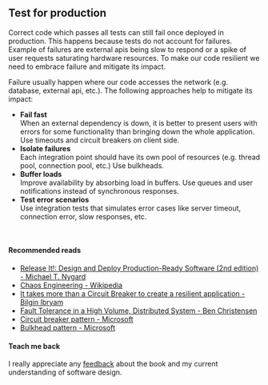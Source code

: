 ## Test for production
Correct code which passes all tests can still fail once deployed in production.
This happens because tests do not account for failures.   
Example of failures are external apis being slow to respond or a spike of user requests saturating hardware resources.
To make our code resilient we need to embrace failure and mitigate its impact.   

Failure usually happen where our code accesses the network (e.g. database, external api, etc.).
The following approaches help to mitigate its impact:

* **Fail fast**  
  When an external dependency is down, it is better to present users with errors for some functionality than bringing down the whole application.
  Use timeouts and circuit breakers on client side.
* **Isolate failures**  
  Each integration point should have its own pool of resources (e.g. thread pool, connection pool, etc.)
  Use bulkheads.
* **Buffer loads**  
  Improve availability by absorbing load in buffers.
  Use queues and user notifications instead of synchronous responses.
* **Test error scenarios**  
  Use integration tests that simulates error cases like server timeout, connection error, slow responses, etc.


<br/>  

#### Recommended reads
* [Release It!: Design and Deploy Production-Ready Software (2nd edition) - Michael T. Nygard](https://www.goodreads.com/book/show/1069827.Release_It_)
* [Chaos Engineering - Wikipedia](https://en.wikipedia.org/wiki/Chaos_engineering)
* [It takes more than a Circuit Breaker to create a resilient application - Bilgin Ibryam](https://developers.redhat.com/blog/2017/05/16/it-takes-more-than-a-circuit-breaker-to-create-a-resilient-application)
* [Fault Tolerance in a High Volume, Distributed System - Ben Christensen](https://netflixtechblog.com/fault-tolerance-in-a-high-volume-distributed-system-91ab4faae74a)
* [Circuit breaker pattern - Microsoft](https://docs.microsoft.com/en-us/azure/architecture/patterns/circuit-breaker)
* [Bulkhead pattern - Microsoft](https://docs.microsoft.com/en-us/azure/architecture/patterns/bulkhead)

#### Teach me back
I really appreciate any [feedback](../introduction/introduction.html#teach-me-back) about the book and my current understanding of software design.
